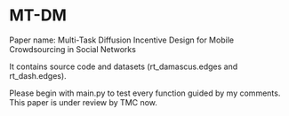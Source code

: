# MT-DM

Paper name: Multi-Task Diffusion Incentive Design for Mobile Crowdsourcing in Social Networks

It contains source code and datasets (rt_damascus.edges and rt_dash.edges).

Please begin with main.py to test every function guided by my comments. This paper is under review by TMC now.
